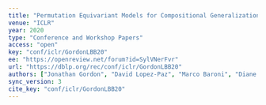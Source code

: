 ```yaml
---
title: "Permutation Equivariant Models for Compositional Generalization in Language."
venue: "ICLR"
year: 2020
type: "Conference and Workshop Papers"
access: "open"
key: "conf/iclr/GordonLBB20"
ee: "https://openreview.net/forum?id=SylVNerFvr"
url: "https://dblp.org/rec/conf/iclr/GordonLBB20"
authors: ["Jonathan Gordon", "David Lopez-Paz", "Marco Baroni", "Diane Bouchacourt"]
sync_version: 3
cite_key: "conf/iclr/GordonLBB20"
---
```

